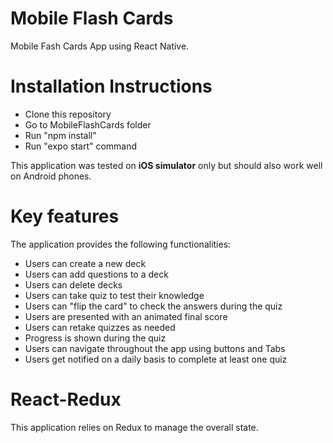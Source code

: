 # Mobile Flash Cards
Mobile Fash Cards App using React Native.

# Installation Instructions
- Clone this repository
- Go to MobileFlashCards folder
- Run "npm install"
- Run "expo start" command

This application was tested on **iOS simulator** only but should also work well on Android phones.

# Key features
The application provides the following functionalities:
- Users can create a new deck
- Users can add questions to a deck
- Users can delete decks
- Users can take quiz to test their knowledge
- Users can "flip the card" to check the answers during the quiz
- Users are presented with an animated final score
- Users can retake quizzes as needed
- Progress is shown during the quiz
- Users can navigate throughout the app using buttons and Tabs
- Users get notified on a daily basis to complete at least one quiz

# React-Redux
This application relies on Redux to manage the overall state.
